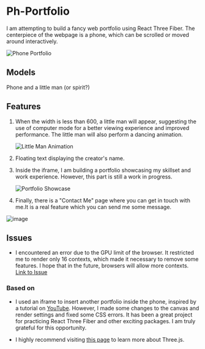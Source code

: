 # Ph-Portfolio

I am attempting to build a fancy web portfolio using React Three Fiber. The centerpiece of the webpage is a phone, which can be scrolled or moved around interactively.

![Phone Portfolio](https://github.com/eepson123tw/ph-portfolio/assets/75103330/4340a9c8-f165-4e99-969a-9e8f5badd52d)

## Models
Phone and a little man (or spirit?)

## Features
1. When the width is less than 600, a little man will appear, suggesting the use of computer mode for a better viewing experience and improved performance. The little man will also perform a dancing animation.

   ![Little Man Animation](https://github.com/eepson123tw/ph-portfolio/assets/75103330/140ed3dc-b364-4341-b843-8eb4139a628a)

2. Floating text displaying the creator's name.

3. Inside the iframe, I am building a portfolio showcasing my skillset and work experience. However, this part is still a work in progress.

   ![Portfolio Showcase](https://github.com/eepson123tw/ph-portfolio/assets/75103330/7502799d-959b-46b7-964e-fcc21b22961f)

4. Finally, there is a "Contact Me" page where you can get in touch with me.It is a real feature which you can send me some message.
   
![image](https://github.com/eepson123tw/ph-portfolio/assets/75103330/7acd076e-6d74-4ba5-8d62-fba9dba78f1a)


## Issues
- I encountered an error due to the GPU limit of the browser. It restricted me to render only 16 contexts, which made it necessary to remove some features. I hope that in the future, browsers will allow more contexts. [Link to Issue](https://stackoverflow.com/questions/59140439/allowing-more-webgl-contexts)

### Based on
- I used an iframe to insert another portfolio inside the phone, inspired by a tutorial on [YouTube](https://www.youtube.com/watch?v=0fYi8SGA20k&t=3486s&ab_channel=JavaScriptMastery). However, I made some changes to the canvas and render settings and fixed some CSS errors. It has been a great project for practicing React Three Fiber and other exciting packages. I am truly grateful for this opportunity.

- I highly recommend visiting [this page](https://threejs-journey.com/) to learn more about Three.js.


